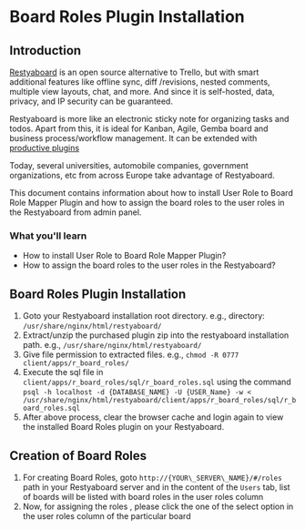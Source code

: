 # Board Roles Plugin Installation

## Introduction

[Restyaboard](https://restya.com/board) is an open source alternative to Trello, but with smart additional features like offline sync, diff /revisions, nested comments, multiple view layouts, chat, and more. And since it is self-hosted, data, privacy, and IP security can be guaranteed.

Restyaboard is more like an electronic sticky note for organizing tasks and todos. Apart from this, it is ideal for Kanban, Agile, Gemba board and business process/workflow management. It can be extended with [productive plugins](https://restya.com/board/apps "productive plugins")

Today, several universities, automobile companies, government organizations, etc from across Europe take advantage of Restyaboard.

This document contains information about how to install User Role to Board Role Mapper Plugin and how to assign the board roles to the user roles in the Restyaboard from admin panel.

### What you'll learn

*   How to install User Role to Board Role Mapper Plugin?
*   How to assign the board roles to the user roles in the Restyaboard?

## Board Roles Plugin Installation

1.  Goto your Restyaboard installation root directory. e.g., directory: `/usr/share/nginx/html/restyaboard/`
2.  Extract/unzip the purchased plugin zip into the restyaboard installation path. e.g., `/usr/share/nginx/html/restyaboard/`
3.  Give file permission to extracted files. e.g., `chmod -R 0777 client/apps/r_board_roles/`
4.  Execute the sql file in `client/apps/r_board_roles/sql/r_board_roles.sql` using the command `psql -h localhost -d {DATABASE_NAME} -U {USER_Name} -w < /usr/share/nginx/html/restyaboard/client/apps/r_board_roles/sql/r_board_roles.sql`
6.  After above process, clear the browser cache and login again to view the installed Board Roles plugin on your Restyaboard.

## Creation of Board Roles

1.  For creating Board Roles, goto `http://{YOUR\_SERVER\_NAME}/#/roles` path in your Restyaboard server and in the content of the `Users` tab, list of boards will be listed with board roles in the user roles column
2.  Now, for assigning the roles , please click the one of the select option in the user roles column of the particular board